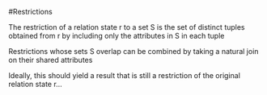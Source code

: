#Restrictions

The restriction of a relation state r to a set S is the set of distinct tuples obtained from r by including only the attributes in S in each tuple

Restrictions whose sets S overlap can be combined by taking a natural join on their shared attributes

Ideally, this should yield a result that is still a restriction of the original relation state r…